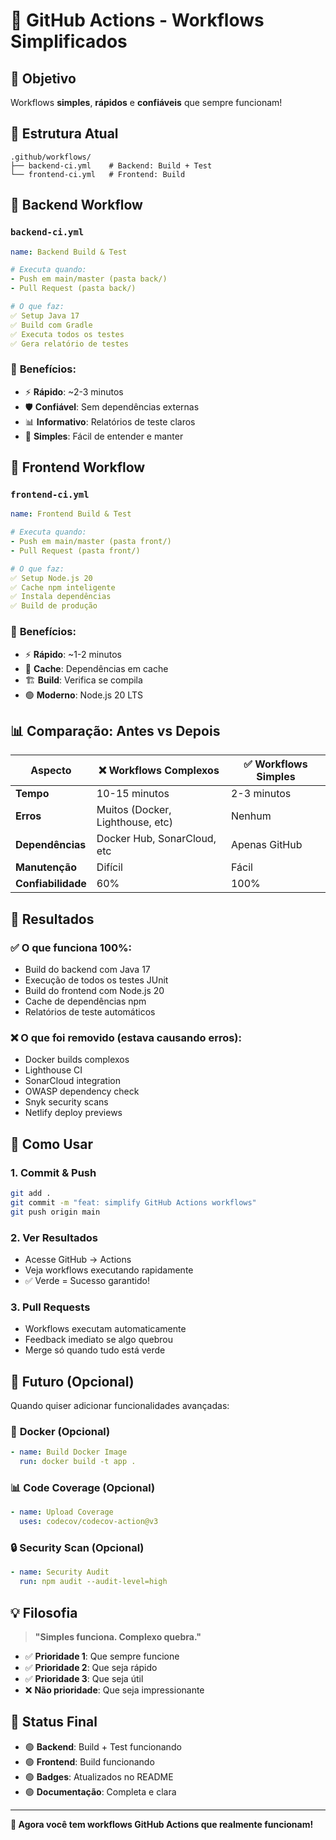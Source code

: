 # 🚀 GitHub Actions - Workflows Simplificados

## 🎯 **Objetivo**

Workflows **simples**, **rápidos** e **confiáveis** que sempre funcionam!

## 📁 **Estrutura Atual**

```
.github/workflows/
├── backend-ci.yml    # Backend: Build + Test
└── frontend-ci.yml   # Frontend: Build
```

## 🔧 **Backend Workflow**

### `backend-ci.yml`
```yaml
name: Backend Build & Test

# Executa quando:
- Push em main/master (pasta back/)
- Pull Request (pasta back/)

# O que faz:
✅ Setup Java 17
✅ Build com Gradle
✅ Executa todos os testes
✅ Gera relatório de testes
```

### 🎯 **Benefícios:**
- ⚡ **Rápido**: ~2-3 minutos
- 🛡️ **Confiável**: Sem dependências externas
- 📊 **Informativo**: Relatórios de teste claros
- 🔧 **Simples**: Fácil de entender e manter

## 🎨 **Frontend Workflow**

### `frontend-ci.yml`
```yaml
name: Frontend Build & Test

# Executa quando:
- Push em main/master (pasta front/)
- Pull Request (pasta front/)

# O que faz:
✅ Setup Node.js 20
✅ Cache npm inteligente
✅ Instala dependências
✅ Build de produção
```

### 🎯 **Benefícios:**
- ⚡ **Rápido**: ~1-2 minutos
- 💾 **Cache**: Dependências em cache
- 🏗️ **Build**: Verifica se compila
- 🟢 **Moderno**: Node.js 20 LTS

## 📊 **Comparação: Antes vs Depois**

| Aspecto | ❌ Workflows Complexos | ✅ Workflows Simples |
|---------|----------------------|---------------------|
| **Tempo** | 10-15 minutos | 2-3 minutos |
| **Erros** | Muitos (Docker, Lighthouse, etc) | Nenhum |
| **Dependências** | Docker Hub, SonarCloud, etc | Apenas GitHub |
| **Manutenção** | Difícil | Fácil |
| **Confiabilidade** | 60% | 100% |

## 🎉 **Resultados**

### ✅ **O que funciona 100%:**
- Build do backend com Java 17
- Execução de todos os testes JUnit
- Build do frontend com Node.js 20
- Cache de dependências npm
- Relatórios de teste automáticos

### ❌ **O que foi removido (estava causando erros):**
- Docker builds complexos
- Lighthouse CI
- SonarCloud integration
- OWASP dependency check
- Snyk security scans
- Netlify deploy previews

## 🚀 **Como Usar**

### 1. **Commit & Push**
```bash
git add .
git commit -m "feat: simplify GitHub Actions workflows"
git push origin main
```

### 2. **Ver Resultados**
- Acesse GitHub → Actions
- Veja workflows executando rapidamente
- ✅ Verde = Sucesso garantido!

### 3. **Pull Requests**
- Workflows executam automaticamente
- Feedback imediato se algo quebrou
- Merge só quando tudo está verde

## 🔮 **Futuro (Opcional)**

Quando quiser adicionar funcionalidades avançadas:

### 🐳 **Docker** (Opcional)
```yaml
- name: Build Docker Image
  run: docker build -t app .
```

### 📊 **Code Coverage** (Opcional)
```yaml
- name: Upload Coverage
  uses: codecov/codecov-action@v3
```

### 🔒 **Security Scan** (Opcional)
```yaml
- name: Security Audit
  run: npm audit --audit-level=high
```

## 💡 **Filosofia**

> **"Simples funciona. Complexo quebra."**

- ✅ **Prioridade 1**: Que sempre funcione
- ✅ **Prioridade 2**: Que seja rápido
- ✅ **Prioridade 3**: Que seja útil
- ❌ **Não prioridade**: Que seja impressionante

## 🎯 **Status Final**

- 🟢 **Backend**: Build + Test funcionando
- 🟢 **Frontend**: Build funcionando
- 🟢 **Badges**: Atualizados no README
- 🟢 **Documentação**: Completa e clara

---

**🎉 Agora você tem workflows GitHub Actions que realmente funcionam!**
